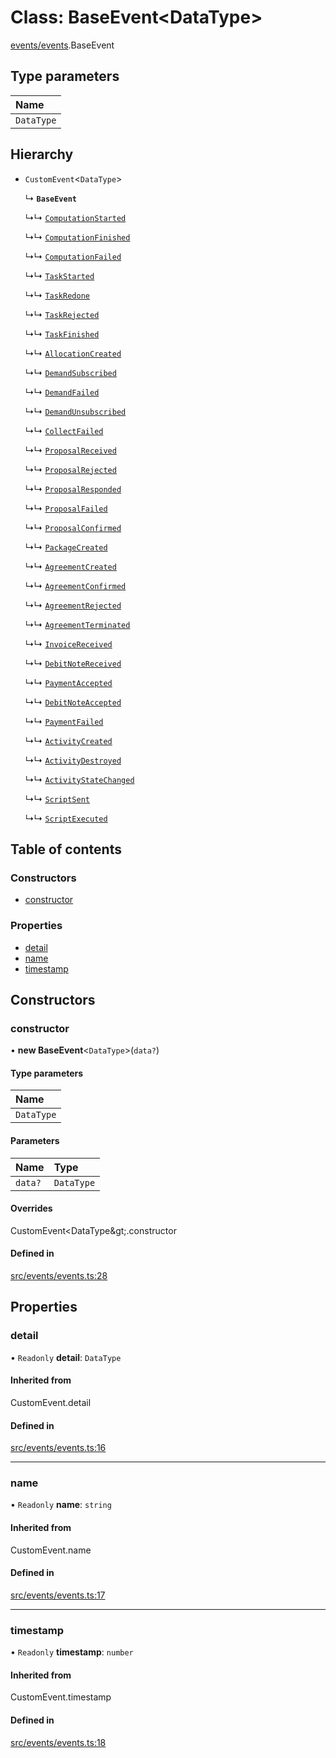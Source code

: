 # Class: BaseEvent<DataType\>

[events/events](../modules/events_events.md).BaseEvent

## Type parameters

| Name |
| :------ |
| `DataType` |

## Hierarchy

- `CustomEvent`<`DataType`\>

  ↳ **`BaseEvent`**

  ↳↳ [`ComputationStarted`](events_events.ComputationStarted.md)

  ↳↳ [`ComputationFinished`](events_events.ComputationFinished.md)

  ↳↳ [`ComputationFailed`](events_events.ComputationFailed.md)

  ↳↳ [`TaskStarted`](events_events.TaskStarted.md)

  ↳↳ [`TaskRedone`](events_events.TaskRedone.md)

  ↳↳ [`TaskRejected`](events_events.TaskRejected.md)

  ↳↳ [`TaskFinished`](events_events.TaskFinished.md)

  ↳↳ [`AllocationCreated`](events_events.AllocationCreated.md)

  ↳↳ [`DemandSubscribed`](events_events.DemandSubscribed.md)

  ↳↳ [`DemandFailed`](events_events.DemandFailed.md)

  ↳↳ [`DemandUnsubscribed`](events_events.DemandUnsubscribed.md)

  ↳↳ [`CollectFailed`](events_events.CollectFailed.md)

  ↳↳ [`ProposalReceived`](events_events.ProposalReceived.md)

  ↳↳ [`ProposalRejected`](events_events.ProposalRejected.md)

  ↳↳ [`ProposalResponded`](events_events.ProposalResponded.md)

  ↳↳ [`ProposalFailed`](events_events.ProposalFailed.md)

  ↳↳ [`ProposalConfirmed`](events_events.ProposalConfirmed.md)

  ↳↳ [`PackageCreated`](events_events.PackageCreated.md)

  ↳↳ [`AgreementCreated`](events_events.AgreementCreated.md)

  ↳↳ [`AgreementConfirmed`](events_events.AgreementConfirmed.md)

  ↳↳ [`AgreementRejected`](events_events.AgreementRejected.md)

  ↳↳ [`AgreementTerminated`](events_events.AgreementTerminated.md)

  ↳↳ [`InvoiceReceived`](events_events.InvoiceReceived.md)

  ↳↳ [`DebitNoteReceived`](events_events.DebitNoteReceived.md)

  ↳↳ [`PaymentAccepted`](events_events.PaymentAccepted.md)

  ↳↳ [`DebitNoteAccepted`](events_events.DebitNoteAccepted.md)

  ↳↳ [`PaymentFailed`](events_events.PaymentFailed.md)

  ↳↳ [`ActivityCreated`](events_events.ActivityCreated.md)

  ↳↳ [`ActivityDestroyed`](events_events.ActivityDestroyed.md)

  ↳↳ [`ActivityStateChanged`](events_events.ActivityStateChanged.md)

  ↳↳ [`ScriptSent`](events_events.ScriptSent.md)

  ↳↳ [`ScriptExecuted`](events_events.ScriptExecuted.md)

## Table of contents

### Constructors

- [constructor](events_events.BaseEvent.md#constructor)

### Properties

- [detail](events_events.BaseEvent.md#detail)
- [name](events_events.BaseEvent.md#name)
- [timestamp](events_events.BaseEvent.md#timestamp)

## Constructors

### constructor

• **new BaseEvent**<`DataType`\>(`data?`)

#### Type parameters

| Name |
| :------ |
| `DataType` |

#### Parameters

| Name | Type |
| :------ | :------ |
| `data?` | `DataType` |

#### Overrides

CustomEvent&lt;DataType\&gt;.constructor

#### Defined in

[src/events/events.ts:28](https://github.com/golemfactory/golem-js/blob/c28a1b0/src/events/events.ts#L28)

## Properties

### detail

• `Readonly` **detail**: `DataType`

#### Inherited from

CustomEvent.detail

#### Defined in

[src/events/events.ts:16](https://github.com/golemfactory/golem-js/blob/c28a1b0/src/events/events.ts#L16)

___

### name

• `Readonly` **name**: `string`

#### Inherited from

CustomEvent.name

#### Defined in

[src/events/events.ts:17](https://github.com/golemfactory/golem-js/blob/c28a1b0/src/events/events.ts#L17)

___

### timestamp

• `Readonly` **timestamp**: `number`

#### Inherited from

CustomEvent.timestamp

#### Defined in

[src/events/events.ts:18](https://github.com/golemfactory/golem-js/blob/c28a1b0/src/events/events.ts#L18)
